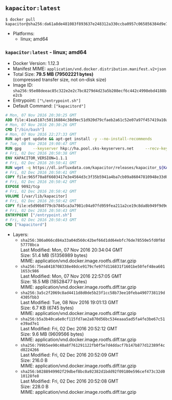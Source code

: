 ## `kapacitor:latest`

```console
$ docker pull kapacitor@sha256:da61a8de481083f893637e248312a330ccba0957c065856384d9e7ff4a4762a5
```

-	Platforms:
	-	linux; amd64

### `kapacitor:latest` - linux; amd64

-	Docker Version: 1.12.3
-	Manifest MIME: `application/vnd.docker.distribution.manifest.v2+json`
-	Total Size: **79.5 MB (79502221 bytes)**  
	(compressed transfer size, not on-disk size)
-	Image ID: `sha256:95e08deeac85c322e2e2c7bc8279d4d23a5b208ecf6c442c4998ebd4188be2cb`
-	Entrypoint: `["\/entrypoint.sh"]`
-	Default Command: `["kapacitord"]`

```dockerfile
# Mon, 07 Nov 2016 20:30:25 GMT
ADD file:41ea5187c50116884c38d9ec51d920d79cfaeb2a61c52e07a97f457419a10a4f in / 
# Mon, 07 Nov 2016 20:30:26 GMT
CMD ["/bin/bash"]
# Mon, 07 Nov 2016 22:27:33 GMT
RUN apt-get update && apt-get install -y --no-install-recommends 		ca-certificates 		curl 		wget 	&& rm -rf /var/lib/apt/lists/*
# Tue, 08 Nov 2016 19:00:47 GMT
RUN gpg     --keyserver hkp://ha.pool.sks-keyservers.net     --recv-keys 05CE15085FC09D18E99EFB22684A14CF2582E0C5
# Fri, 02 Dec 2016 20:50:38 GMT
ENV KAPACITOR_VERSION=1.1.1
# Fri, 02 Dec 2016 20:50:41 GMT
RUN wget -q https://dl.influxdata.com/kapacitor/releases/kapacitor_${KAPACITOR_VERSION}_amd64.deb.asc &&     wget -q https://dl.influxdata.com/kapacitor/releases/kapacitor_${KAPACITOR_VERSION}_amd64.deb &&     gpg --batch --verify kapacitor_${KAPACITOR_VERSION}_amd64.deb.asc kapacitor_${KAPACITOR_VERSION}_amd64.deb &&     dpkg -i kapacitor_${KAPACITOR_VERSION}_amd64.deb &&     rm -f kapacitor_${KAPACITOR_VERSION}_amd64.deb*
# Fri, 02 Dec 2016 20:50:41 GMT
COPY file:965f70a8f6603417e3e4564d3c3f35b5941a4ba7cb09a86047810948e33d0831 in /etc/kapacitor/kapacitor.conf 
# Fri, 02 Dec 2016 20:50:42 GMT
EXPOSE 9092/tcp
# Fri, 02 Dec 2016 20:50:42 GMT
VOLUME [/var/lib/kapacitor]
# Fri, 02 Dec 2016 20:50:42 GMT
COPY file:e5d90b0779cb7845ca3a7981c04a97fd959fea211a2ce19c8da8b949f9d9d04c in /entrypoint.sh 
# Fri, 02 Dec 2016 20:50:43 GMT
ENTRYPOINT ["/entrypoint.sh"]
# Fri, 02 Dec 2016 20:50:43 GMT
CMD ["kapacitord"]
```

-	Layers:
	-	`sha256:386a066cd84a33a04d560c42bef66d1dd64ebfc76de78550e5fd0f8d57778bca`  
		Last Modified: Mon, 07 Nov 2016 20:34:04 GMT  
		Size: 51.4 MB (51356989 bytes)  
		MIME: application/vnd.docker.image.rootfs.diff.tar.gzip
	-	`sha256:75ea8418708338e40dce9179cfe97fd116831f1601be50fef48ea6011653c986`  
		Last Modified: Mon, 07 Nov 2016 22:57:05 GMT  
		Size: 18.5 MB (18528477 bytes)  
		MIME: application/vnd.docker.image.rootfs.diff.tar.gzip
	-	`sha256:3a5c2f2069c8ad4411d8d0de5b23f1cc58b73ee10feba4907738119d4305fbb3`  
		Last Modified: Tue, 08 Nov 2016 19:01:13 GMT  
		Size: 6.7 KB (6745 bytes)  
		MIME: application/vnd.docker.image.rootfs.diff.tar.gzip
	-	`sha256:b5a3b40ca6e0cf115fd7ae2a870d56bc534eaaa5ad5fa4fe3be67c51e39ad7e1`  
		Last Modified: Fri, 02 Dec 2016 20:52:12 GMT  
		Size: 9.6 MB (9609566 bytes)  
		MIME: application/vnd.docker.image.rootfs.diff.tar.gzip
	-	`sha256:799b5ee90c40a8f761291122fb0f5e7d4ddacf7b147b877d12389f4cd8224266`  
		Last Modified: Fri, 02 Dec 2016 20:52:09 GMT  
		Size: 216.0 B  
		MIME: application/vnd.docker.image.rootfs.diff.tar.gzip
	-	`sha256:b0288949902f29dbef8bc0a92382d1bdd92f09180e596cef473c32d010128fe8`  
		Last Modified: Fri, 02 Dec 2016 20:52:08 GMT  
		Size: 228.0 B  
		MIME: application/vnd.docker.image.rootfs.diff.tar.gzip
